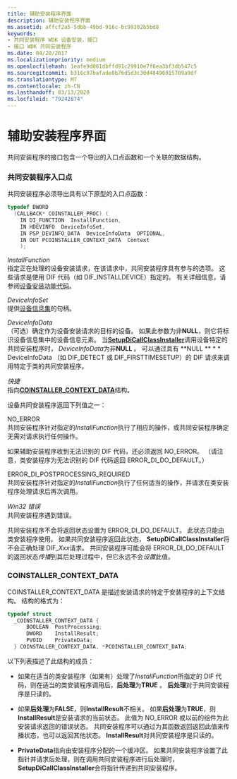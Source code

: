 ```yaml
---
title: 辅助安装程序界面
description: 辅助安装程序界面
ms.assetid: affcf2a5-5dbb-49bd-916c-bc99302b5bd8
keywords:
- 共同安装程序 WDK 设备安装，接口
- 接口 WDK 共同安装程序
ms.date: 04/20/2017
ms.localizationpriority: medium
ms.openlocfilehash: 1eafe9d061dbffd91c29910e7f6ea3bf3db547c5
ms.sourcegitcommit: b316c97bafade8b76d5d3c30d48496915709a9df
ms.translationtype: MT
ms.contentlocale: zh-CN
ms.lasthandoff: 03/13/2020
ms.locfileid: "79242874"
---
```

# <a name="co-installer-interface"></a>辅助安装程序界面


共同安装程序的接口包含一个导出的入口点函数和一个关联的数据结构。

### <a href="" id="co-installer-entry-point"></a>共同安装程序入口点

共同安装程序必须导出具有以下原型的入口点函数：

```cpp
typedef DWORD 
  (CALLBACK* COINSTALLER_PROC) (
    IN DI_FUNCTION  InstallFunction,
    IN HDEVINFO  DeviceInfoSet,
    IN PSP_DEVINFO_DATA  DeviceInfoData  OPTIONAL,
    IN OUT PCOINSTALLER_CONTEXT_DATA  Context
    );
```

<a href="" id="installfunction"></a>*InstallFunction*  
指定正在处理的设备安装请求，在该请求中，共同安装程序具有参与的选项。 这些请求是使用 DIF 代码（如 DIF_INSTALLDEVICE）指定的。 有关详细信息，请参阅[设备安装功能代码](https://docs.microsoft.com/previous-versions/ff541307(v=vs.85))。

<a href="" id="deviceinfoset"></a>*DeviceInfoSet*  
提供[设备信息集](device-information-sets.md)的句柄。

<a href="" id="deviceinfodata"></a>*DeviceInfoData*  
（可选）确定作为设备安装请求的目标的设备。 如果此参数为非**NULL**，则它将标识设备信息集中的设备信息元素。 当[**SetupDiCallClassInstaller**](https://docs.microsoft.com/windows/desktop/api/setupapi/nf-setupapi-setupdicallclassinstaller)调用设备特定的共同安装程序时， *DeviceInfoData*为非**NULL** 。 可以通过具有 **NULL ** * * DeviceInfoData （如 DIF_DETECT 或 DIF_FIRSTTIMESETUP）的 DIF 请求来调用特定于类的共同安装程序。

<a href="" id="context"></a>*快捷*  
指向[**COINSTALLER_CONTEXT_DATA**](#coinstaller-context-data)结构。

设备共同安装程序返回下列值之一：

<a href="" id="no-error"></a>NO_ERROR  
共同安装程序针对指定的*InstallFunction*执行了相应的操作，或共同安装程序确定无需对请求执行任何操作。

如果辅助安装程序收到无法识别的 DIF 代码，还必须返回 NO_ERROR。 （请注意，类安装程序为无法识别的 DIF 代码返回 ERROR_DI_DO_DEFAULT。）

<a href="" id="error-di-postprocessing-required"></a>ERROR_DI_POSTPROCESSING_REQUIRED  
共同安装程序针对指定的*InstallFunction*执行了任何适当的操作，并请求在类安装程序处理请求后再次调用。

<a href="" id="a-win32-error"></a>*Win32 错误*  
共同安装程序遇到错误。

共同安装程序不会将返回状态设置为 ERROR_DI_DO_DEFAULT。 此状态只能由类安装程序使用。 如果共同安装程序返回此状态， **SetupDiCallClassInstaller**将不会正确处理 DIF_*Xxx*请求。 共同安装程序可能会将 ERROR_DI_DO_DEFAULT 的返回状态*传播*到其后处理过程中，但它永远不会*设置*此值。

### <a href="" id="coinstaller-context-data"></a>COINSTALLER_CONTEXT_DATA

COINSTALLER_CONTEXT_DATA 是描述安装请求的特定于安装程序的上下文结构。 结构的格式为：

```cpp
typedef struct 
  _COINSTALLER_CONTEXT_DATA {
      BOOLEAN  PostProcessing;
      DWORD    InstallResult;
      PVOID    PrivateData;
  } COINSTALLER_CONTEXT_DATA, *PCOINSTALLER_CONTEXT_DATA;
```

以下列表描述了此结构的成员：

-   如果在适当的类安装程序（如果有）处理了*InstallFunction*所指定的 DIF 代码，则在适当的类安装程序调用后，**后处理**为**TRUE** 。 **后处理**对于共同安装程序是只读的。

-   如果**后处理**为**FALSE**，则**InstallResult**不相关。 如果**后处理**为**TRUE**，则**InstallResult**是安装请求的当前状态。 此值为 NO_ERROR 或以前的组件为此安装请求返回的错误状态。 共同安装程序可以通过为其函数返回返回此值来传播状态，也可以返回其他状态。 **InstallResult**对共同安装程序是只读的。

-   **PrivateData**指向由安装程序分配的一个缓冲区。 如果共同安装程序设置了此指针并请求后处理，则在调用共同安装程序进行后处理时， **SetupDiCallClassInstaller**会将指针传递到共同安装程序。

 

 





